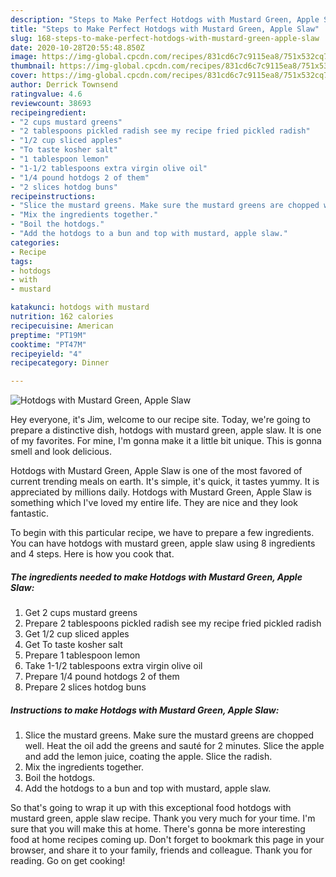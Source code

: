 ```yaml
---
description: "Steps to Make Perfect Hotdogs with Mustard Green, Apple Slaw"
title: "Steps to Make Perfect Hotdogs with Mustard Green, Apple Slaw"
slug: 168-steps-to-make-perfect-hotdogs-with-mustard-green-apple-slaw
date: 2020-10-28T20:55:48.850Z
image: https://img-global.cpcdn.com/recipes/831cd6c7c9115ea8/751x532cq70/hotdogs-with-mustard-green-apple-slaw-recipe-main-photo.jpg
thumbnail: https://img-global.cpcdn.com/recipes/831cd6c7c9115ea8/751x532cq70/hotdogs-with-mustard-green-apple-slaw-recipe-main-photo.jpg
cover: https://img-global.cpcdn.com/recipes/831cd6c7c9115ea8/751x532cq70/hotdogs-with-mustard-green-apple-slaw-recipe-main-photo.jpg
author: Derrick Townsend
ratingvalue: 4.6
reviewcount: 38693
recipeingredient:
- "2 cups mustard greens"
- "2 tablespoons pickled radish see my recipe fried pickled radish"
- "1/2 cup sliced apples"
- "To taste kosher salt"
- "1 tablespoon lemon"
- "1-1/2 tablespoons extra virgin olive oil"
- "1/4 pound hotdogs 2 of them"
- "2 slices hotdog buns"
recipeinstructions:
- "Slice the mustard greens. Make sure the mustard greens are chopped well. Heat the oil add the greens and sauté for 2 minutes. Slice the apple and add the lemon juice, coating the apple. Slice the radish."
- "Mix the ingredients together."
- "Boil the hotdogs."
- "Add the hotdogs to a bun and top with mustard, apple slaw."
categories:
- Recipe
tags:
- hotdogs
- with
- mustard

katakunci: hotdogs with mustard 
nutrition: 162 calories
recipecuisine: American
preptime: "PT19M"
cooktime: "PT47M"
recipeyield: "4"
recipecategory: Dinner

---
```



![Hotdogs with Mustard Green, Apple Slaw](https://img-global.cpcdn.com/recipes/831cd6c7c9115ea8/751x532cq70/hotdogs-with-mustard-green-apple-slaw-recipe-main-photo.jpg)

Hey everyone, it's Jim, welcome to our recipe site. Today, we're going to prepare a distinctive dish, hotdogs with mustard green, apple slaw. It is one of my favorites. For mine, I'm gonna make it a little bit unique. This is gonna smell and look delicious.

Hotdogs with Mustard Green, Apple Slaw is one of the most favored of current trending meals on earth. It's simple, it's quick, it tastes yummy. It is appreciated by millions daily. Hotdogs with Mustard Green, Apple Slaw is something which I've loved my entire life. They are nice and they look fantastic.




To begin with this particular recipe, we have to prepare a few ingredients. You can have hotdogs with mustard green, apple slaw using 8 ingredients and 4 steps. Here is how you cook that.

<!--inarticleads1-->

##### The ingredients needed to make Hotdogs with Mustard Green, Apple Slaw:

1. Get 2 cups mustard greens
1. Prepare 2 tablespoons pickled radish see my recipe fried pickled radish
1. Get 1/2 cup sliced apples
1. Get To taste kosher salt
1. Prepare 1 tablespoon lemon
1. Take 1-1/2 tablespoons extra virgin olive oil
1. Prepare 1/4 pound hotdogs 2 of them
1. Prepare 2 slices hotdog buns




<!--inarticleads2-->

##### Instructions to make Hotdogs with Mustard Green, Apple Slaw:

1. Slice the mustard greens. Make sure the mustard greens are chopped well. Heat the oil add the greens and sauté for 2 minutes. Slice the apple and add the lemon juice, coating the apple. Slice the radish.
1. Mix the ingredients together.
1. Boil the hotdogs.
1. Add the hotdogs to a bun and top with mustard, apple slaw.




So that's going to wrap it up with this exceptional food hotdogs with mustard green, apple slaw recipe. Thank you very much for your time. I'm sure that you will make this at home. There's gonna be more interesting food at home recipes coming up. Don't forget to bookmark this page in your browser, and share it to your family, friends and colleague. Thank you for reading. Go on get cooking!

